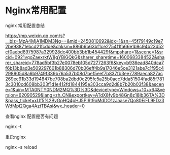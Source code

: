 # Nginx常用配置



nginx 常用配置总结

https://mp.weixin.qq.com/s?__biz=MzA4MjA1MDM3Ng==&mid=2450810692&idx=1&sn=45f79149c19e72be93871ebcd21fcdde&chksm=886b6b63bf1ce2754f1fa66e1b9c94b23d52cf0aebd8975987a329928dc400bb3bb1b454429f&mpshare=1&scene=1&srcid=0921vqoZaexrktW8gYBiGQkG&sharer_sharetime=1600683384522&sharer_shareid=778ad5bf3b27e0078eb105d7277263f6&key=b936ead840dca7f6b13b8ad3e509297601b88306d70b06eff4b9a17046e5ce3121abe7c1f95c4298905d8a6b9749f339b76a537b08d7bef5eef7b837fb3ee7789aeca827ac269ec91b33d194847be708ba2dbd0c295fc5a25b0acc7dda51504fad85f7813c3010cd608bb303f1d1e412fd1844195e303cca9d2d8b7b20b03f38&ascene=1&uin=MTA0NTY0NDM2MQ%3D%3D&devicetype=Windows+10+x64&version=62090529&lang=zh_CN&exportkey=ATdX8fy9b48Gn8z18lb36TA%3D&pass_ticket=xUf5%2BvGpHQ4pHJ5PI9t9oMdDO1zJaase7Qo80EiFL9FDz3WdMpi2Qga4AztTBAsi&wx_header=0



查看nginx 配置是否有问题

nginx -t 



重启nginx 

nginx -s reload